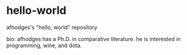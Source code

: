 # hello-world
afhodges's "hello, world" repository

bio: afhodges has a Ph.D. in comparative literature. he is interested in programming, wine, and dota. 
